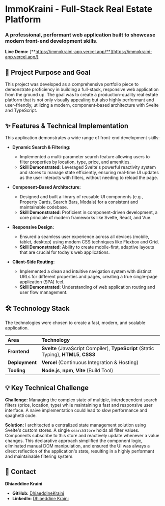 # ImmoKraini - Full-Stack Real Estate Platform

### A professional, performant web application built to showcase modern front-end development skills.

**Live Demo:** [**https://immokraini-app.vercel.app/**](https://immokraini-app.vercel.app/)

## 🎯 Project Purpose and Goal

This project was developed as a comprehensive portfolio piece to demonstrate proficiency in building a full-stack, responsive web application from the ground up. The goal was to create a production-quality real estate platform that is not only visually appealing but also highly performant and user-friendly, utilizing a modern, component-based architecture with Svelte and TypeScript.

## ✨ Features & Technical Implementation

This application demonstrates a wide range of front-end development skills:

* **Dynamic Search & Filtering:**
    * Implemented a multi-parameter search feature allowing users to filter properties by location, type, price, and amenities.
    * **Skill Demonstrated:** Leveraged Svelte's powerful reactivity system and stores to manage state efficiently, ensuring real-time UI updates as the user interacts with filters, without needing to reload the page.

* **Component-Based Architecture:**
    * Designed and built a library of reusable UI components (e.g., Property Cards, Search Bars, Modals) for a consistent and maintainable codebase.
    * **Skill Demonstrated:** Proficient in component-driven development, a core principle of modern frameworks like Svelte, React, and Vue.

* **Responsive Design:**
    * Ensured a seamless user experience across all devices (mobile, tablet, desktop) using modern CSS techniques like Flexbox and Grid.
    * **Skill Demonstrated:** Ability to create mobile-first, adaptive layouts that are crucial for today's web applications.

* **Client-Side Routing:**
    * Implemented a clean and intuitive navigation system with distinct URLs for different properties and pages, creating a true single-page application (SPA) feel.
    * **Skill Demonstrated:** Understanding of web application routing and user flow management.

## 🛠️ Technology Stack

The technologies were chosen to create a fast, modern, and scalable application.

| Area       | Technology                                                                                                  |
| :--------- | :---------------------------------------------------------------------------------------------------------- |
| **Frontend** | **Svelte** (JavaScript Compiler), **TypeScript** (Static Typing), **HTML5**, **CSS3** |
| **Deployment** | **Vercel** (Continuous Integration & Hosting)                                                              |
| **Tooling** | **Node.js**, **npm**, **Vite** (Build Tool)                                                                    |

## 💡 Key Technical Challenge

**Challenge:** Managing the complex state of multiple, interdependent search filters (price, location, type) while maintaining a fast and responsive user interface. A naive implementation could lead to slow performance and spaghetti code.

**Solution:** I architected a centralized state management solution using Svelte's custom stores. A single `searchStore` holds all filter values. Components subscribe to this store and reactively update whenever a value changes. This declarative approach simplified the component logic, eliminated manual DOM manipulation, and ensured the UI was always a direct reflection of the application's state, resulting in a highly performant and maintainable filtering system.


## 📧 Contact

**Dhiaeddine Kraini**
* **GitHub:** [DhiaeddineKraini](https://github.com/DhiaeddineKraini)
* **LinkedIn:** [Dhiaeddine Kraini](linkedin.com/in/dhiaeddine-kraini-565225299 ) 
